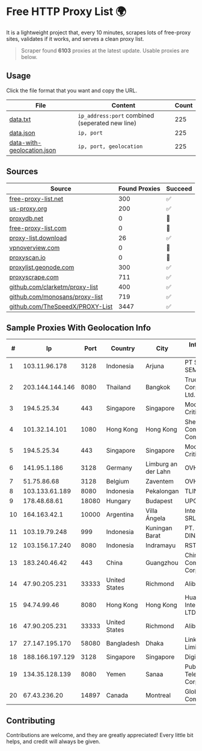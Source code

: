 
# Free HTTP Proxy List 🌍

It is a lightweight project that, every 10 minutes, scrapes lots of free-proxy sites, validates if it works, and serves a clean proxy list.


> Scraper found **6103** proxies at the latest update. Usable proxies are below.

## Usage

Click the file format that you want and copy the URL.


|File|Content|Count|
|----|-------|-----|
|[data.txt](https://raw.githubusercontent.com/themiralay/Proxy-List-World/master/data.txt)|`ip_address:port` combined (seperated new line)|225|
|[data.json](https://raw.githubusercontent.com/themiralay/Proxy-List-World/master/data.json)|`ip, port`|225|
|[data-with-geolocation.json](https://raw.githubusercontent.com/themiralay/Proxy-List-World/master/data-with-geolocation.json)|`ip, port, geolocation`|225|

## Sources

|Source|Found Proxies|Succeed|
|------|-------------|-------|
|[free-proxy-list.net](https://free-proxy-list.net)|300|✅|
|[us-proxy.org](https://www.us-proxy.org)|200|✅|
|[proxydb.net](http://proxydb.net)|0|🚫|
|[free-proxy-list.com](https://free-proxy-list.com/?page=&port=&type%5B%5D=http&type%5B%5D=https&up_time=0&search=Search)|0|🚫|
|[proxy-list.download](https://www.proxy-list.download/HTTP)|26|✅|
|[vpnoverview.com](https://vpnoverview.com/privacy/anonymous-browsing/free-proxy-servers)|0|🚫|
|[proxyscan.io](https://www.proxyscan.io)|0|🚫|
|[proxylist.geonode.com](https://proxylist.geonode.com/api/proxy-list?limit=300&page=1&sort_by=lastChecked&sort_type=desc&protocols=http,https)|300|✅|
|[proxyscrape.com](https://api.proxyscrape.com/v2/?request=displayproxies&protocol=http&timeout=10000&country=all&ssl=all&anonymity=all)|711|✅|
|[github.com/clarketm/proxy-list](https://raw.githubusercontent.com/clarketm/proxy-list/master/proxy-list-raw.txt)|400|✅|
|[github.com/monosans/proxy-list](https://raw.githubusercontent.com/monosans/proxy-list/main/proxies/http.txt)|719|✅|
|[github.com/TheSpeedX/PROXY-List](https://raw.githubusercontent.com/TheSpeedX/PROXY-List/master/http.txt)|3447|✅|


## Sample Proxies With Geolocation Info

|#|Ip|Port|Country|City|Internet Service Provider|
|-|--|----|-------|----|-------------------------|
|1|103.11.96.178|3128|Indonesia|Arjuna|PT SKYLINE SEMESTA|
|2|203.144.144.146|8080|Thailand|Bangkok|True Internet Corporation CO. Ltd.|
|3|194.5.25.34|443|Singapore|Singapore|Mod Mission Critical LLC|
|4|101.32.14.101|1080|Hong Kong|Hong Kong|Shenzhen Tencent Computer Systems Company Limited|
|5|194.5.25.34|443|Singapore|Singapore|Mod Mission Critical LLC|
|6|141.95.1.186|3128|Germany|Limburg an der Lahn|OVH SAS|
|7|51.75.86.68|3128|Belgium|Zaventem|OVH SAS|
|8|103.133.61.189|8080|Indonesia|Pekalongan|TLINK|
|9|178.48.68.61|18080|Hungary|Budapest|UPC|
|10|164.163.42.1|10000|Argentina|Villa Ángela|Interret Villa Angela SRL|
|11|103.19.79.248|999|Indonesia|Kuningan Barat|PT. ARTHANATA DINAMIKA|
|12|103.156.17.240|8080|Indonesia|Indramayu|RSTNET|
|13|183.240.46.42|443|China|Guangzhou|China Mobile Communications Corporation|
|14|47.90.205.231|33333|United States|Richmond|Alibaba.com LLC|
|15|94.74.99.46|8080|Hong Kong|Hong Kong|Huawei International Pte. LTD|
|16|47.90.205.231|33333|United States|Richmond|Alibaba.com LLC|
|17|27.147.195.170|58080|Bangladesh|Dhaka|Link3 Technologies Limited|
|18|188.166.197.129|3128|Singapore|Singapore|DigitalOcean, LLC|
|19|134.35.128.139|8080|Yemen|Sanaa|Public Telecommunication Corporation|
|20|67.43.236.20|14897|Canada|Montreal|GloboTech Communications|



## Contributing

Contributions are welcome, and they are greatly appreciated! Every
little bit helps, and credit will always be given.

